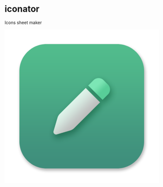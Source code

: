 # iconator
Icons sheet maker

<img src="https://raw.githubusercontent.com/zedux-dev/iconator/2ee3eaa879c97acc39dec5de9bdc879d773ed0c6/build/icon.png">
